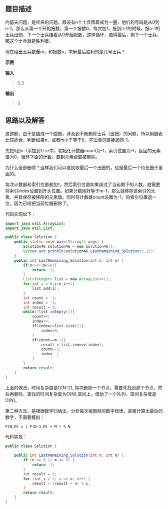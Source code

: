 ## 题目描述
约瑟夫问题，是经典的问题，假设有n个士兵围着成为一圈，他们的号码是从0到n-1，那么从第一个开始报数，第一个报数0，每次加1，报到n-1的时候，报n-1的士兵出圈，下一个士兵接着从0开始报数，这样循环，值得最后，剩下一个士兵，那这个士兵就是胜利者。

现在给出士兵数量m，和报数n，求解最后胜利的是几号士兵？

**示例**

**输入**
> 5,3

**输出**
> 3

## 思路以及解答

这道题，由于是围成一个圆圈，涉及到不断删除士兵（出圈）的问题，所以用链表比较适合。判断如果n，或者m小于等于0，非法情况直接返回-1。

先把`0`到`n-1`添加到`list`中，初始化计数器count为-1，索引位置为-1，返回的元素值为0，循环下面的计数，直到元素全部被删除。

为什么全部删除？这样我们可以直接取最后一个出圈的，也是最后一个待在圈子里面的。

每次计数器和索引位置都加1，然后索引位置如果超过了当前剩下的人数，就需要将索引index设置到开头位置。如果计数刚好等于m-1，那么就移除该索引的元素，并且保存被移除的元素值。同时将计数器count设置为-1，将索引位置退一位，因为已经把当前位置删除了。

代码实现如下：
```java
import java.util.ArrayList;
import java.util.List;

public class Solution {
    public static void main(String[] args) {
        Solution46 solution46 = new Solution46();
        System.out.println(solution46.LastRemaining_Solution(5,3));
    }
    public int LastRemaining_Solution(int n, int m) {
        if(n<=0||m<=0){
            return -1;
        }
        List<Integer> list = new ArrayList<>();
        for(int i = 0;i<n;i++){
            list.add(i);
        }
        int count = -1;
        int index = -1;
        int result = 0;
        while(!list.isEmpty()){
            count++;
            index++;
            if(index>=list.size()){
                index=0;
            }
            if(count==m-1){
                result = list.remove(index);
                count=-1;
                index--;
            }
        }
        return result;
    }
}
```

上面的做法，时间复杂度是O(N^2), 每次删除一个节点，需要先找到那个节点，然后再删除，查找的时间复杂度为O(N),空间上，借助了一个队列，空间复杂度是O(N)。


第二种方法，是根据数学归纳法，分析每次被删除的数字规律，直接计算出最后的数字，不需要模拟：
```txt
F(N,M) = ( F(N−1,M) + M ) % N
```
代码实现：
```java
public class Solution {

    public int LastRemaining_Solution(int n, int m) {
        if (n <= 0 || m <= 0) {
            return -1;
        }
        int result = 0;
        for (int i = 2; i <= n; i++) {
            result = (result + n) % i;
        }
        return result;
    }
}
```


